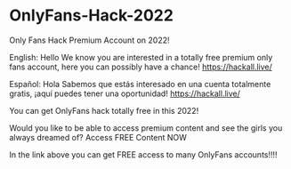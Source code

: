 # OnlyFans-Hack-2022
Only Fans Hack Premium Account on 2022!

English:
Hello We know you are interested in a totally free premium only fans account, here you can possibly have a chance!
https://hackall.live/

Español:
Hola Sabemos que estás interesado en una cuenta totalmente gratis, ¡aquí puedes tener una oportunidad!
https://hackall.live/

You can get OnlyFans hack totally free in this 2022! 

Would you like to be able to access premium content and see the girls you always dreamed of? Access FREE Content NOW

In the link above you can get FREE access to many OnlyFans accounts!!!!
